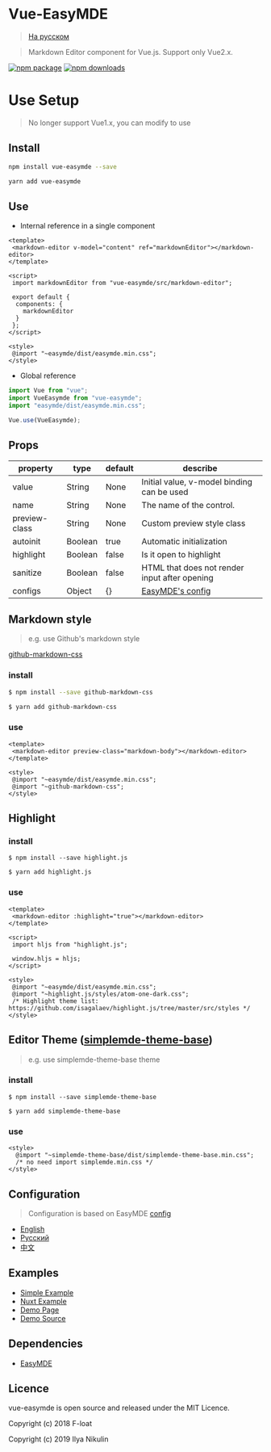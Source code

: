 # Vue-EasyMDE

>[На русском](README.ru.md)

> Markdown Editor component for Vue.js. Support only Vue2.x.

[![npm package](https://img.shields.io/npm/v/vue-easymde.svg)](https://npmjs.org/package/vue-easymde)
[![npm downloads](http://img.shields.io/npm/dm/vue-easymde.svg)](https://npmjs.org/package/vue-easymde)

# Use Setup

> No longer support Vue1.x, you can modify to use

## Install

```bash
npm install vue-easymde --save

yarn add vue-easymde
```

## Use

- Internal reference in a single component

```vue
<template>
 <markdown-editor v-model="content" ref="markdownEditor"></markdown-editor>
</template>

<script>
 import markdownEditor from "vue-easymde/src/markdown-editor";

 export default {
  components: {
    markdownEditor
  }
 };
</script>

<style>
 @import "~easymde/dist/easymde.min.css";
</style>
```

- Global reference

```javascript
import Vue from "vue";
import VueEasymde from "vue-easymde";
import "easymde/dist/easymde.min.css";

Vue.use(VueEasymde);
```

## Props

| property      | type    | default | describe                                      |
| ------------- | ------- | ------- | --------------------------------------------- |
| value         | String  | None    | Initial value, v-model binding can be used    |
| name          | String  | None    | The name of the control.                      |
| preview-class | String  | None    | Custom preview style class                    |
| autoinit      | Boolean | true    | Automatic initialization                      |
| highlight     | Boolean | false   | Is it open to highlight                       |
| sanitize      | Boolean | false   | HTML that does not render input after opening |
| configs       | Object  | {}      | [EasyMDE's config](#configuration)          |

## Markdown style
> e.g. use Github's markdown style

[github-markdown-css](https://github.com/sindresorhus/github-markdown-css)

### install
```bash
$ npm install --save github-markdown-css

$ yarn add github-markdown-css
```

### use
```vue
<template>
 <markdown-editor preview-class="markdown-body"></markdown-editor>
</template>

<style>
 @import "~easymde/dist/easymde.min.css";
 @import "~github-markdown-css";
</style>
```

## Highlight

### install
```
$ npm install --save highlight.js

$ yarn add highlight.js
```

### use
```vue
<template>
 <markdown-editor :highlight="true"></markdown-editor>
</template>

<script>
 import hljs from "highlight.js";

 window.hljs = hljs;
</script>

<style>
 @import "~easymde/dist/easymde.min.css";
 @import "~highlight.js/styles/atom-one-dark.css";
 /* Highlight theme list: https://github.com/isagalaev/highlight.js/tree/master/src/styles */
</style>
```

## Editor Theme ([simplemde-theme-base](https://github.com/xcatliu/simplemde-theme-base/wiki/List-of-themes))

> e.g. use simplemde-theme-base theme

### install
```
$ npm install --save simplemde-theme-base

$ yarn add simplemde-theme-base
```

### use
```vue
<style>
  @import "~simplemde-theme-base/dist/simplemde-theme-base.min.css";
  /* no need import simplemde.min.css */
</style>
```

## Configuration
> Configuration is based on EasyMDE [config](https://github.com/Ionaru/easy-markdown-editor)

- [English](doc/configuration_en.md)
- [Русский](doc/configuration_ru.md)
- [中文](doc/configuration_zh.md)

## Examples

- [Simple Example](./examples/index.vue)
- [Nuxt Example](./examples/nuxt)
- [Demo Page](https://NikulinIlya.github.io/vue-easymde/)
- [Demo Source](https://github.com/NikulinIlya/vue-easymde/tree/gh-pages)

## Dependencies

- [EasyMDE](https://github.com/Ionaru/easy-markdown-editor)

## Licence

vue-easymde is open source and released under the MIT Licence.

Copyright (c) 2018 F-loat

Copyright (c) 2019 Ilya Nikulin
